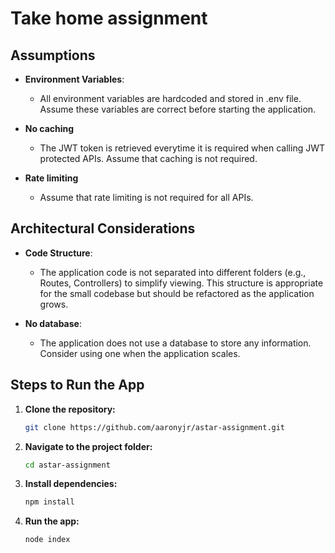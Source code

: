 # Take home assignment

## Assumptions

- **Environment Variables**:
  - All environment variables are hardcoded and stored in .env file. Assume these variables are correct before starting the application.

- **No caching**
  - The JWT token is retrieved everytime it is required when calling JWT protected APIs. Assume that caching is not required.

- **Rate limiting**
  - Assume that rate limiting is not required for all APIs.

## Architectural Considerations

- **Code Structure**: 
  - The application code is not separated into different folders (e.g., Routes, Controllers) to simplify viewing. This structure is appropriate for the small codebase but should be refactored as the application grows.

- **No database**:
  - The application does not use a database to store any information. Consider using one when the application scales.

## Steps to Run the App

1. **Clone the repository:**
   ```bash
   git clone https://github.com/aaronyjr/astar-assignment.git
   ```

2. **Navigate to the project folder:**
   ```bash
   cd astar-assignment
   ```

3. **Install dependencies:**
   ```bash
   npm install
   ```

4. **Run the app:**
   ```bash
   node index
   ```